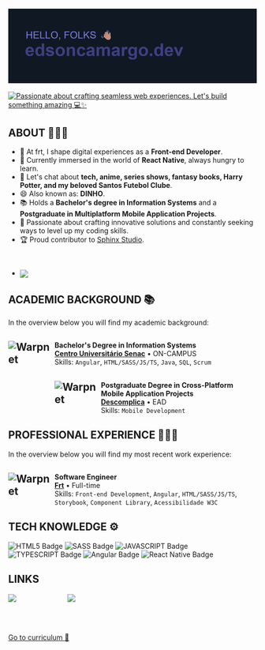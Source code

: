 ![Header](/Header.png)

[![Passionate about crafting seamless web experiences. Let's build something amazing 💻✨](https://readme-typing-svg.demolab.com?font=Fira+Code&duration=3000&pause=500&color=7A7DDE&random=false&width=435&lines=Passionate+about+crafting+seamless+;web+experiences.;Let's+build+something+amazing+%F0%9F%92%BB%E2%9C%A8)](https://git.io/typing-svg)

## ABOUT 🙋🏽‍♂️

- 🔭 At frt, I shape digital experiences as a **Front-end Developer**.
- 🌱 Currently immersed in the world of **React Native**, always hungry to learn.
- 💬 Let's chat about **tech, anime, series shows, fantasy books, Harry Potter, and my beloved Santos Futebol Clube**.
- 😄 Also known as: **DINHO**.
- 📚 Holds a **Bachelor's degree in Information Systems** and a **Postgraduate in Multiplatform Mobile Application Projects**.
- 🚀 Passionate about crafting innovative solutions and constantly seeking ways to level up my coding skills.
- 🏆 Proud contributor to [Sphinx Studio](https://sphinx.studio/).

<br/>

- <img width=500 align="center" src="https://github-readme-stats.vercel.app/api/wakatime?username=edsoncamargo&theme=github_dark&bg_color=101823&title_color=7A7DDE&hide_border=true&show_icons=true&card_width=320&custom_title=TIME%20CODING%20⌛" />

## ACADEMIC BACKGROUND 📚
In the overview below you will find my academic background:

## [<img align="left" height="94px" width="94px" alt="Warpnet" src="https://media.licdn.com/dms/image/D4D0BAQEu95fNy3hIDw/company-logo_200_200/0/1704197562391/senacsaopaulo_logo?e=1717632000&v=beta&t=_brcPHaaFtb_70ap6xZ5AkfOFekrWXH9txgNLkDC9BU"/>](https://www.sp.senac.br/)
**Bachelor's Degree in Information Systems** \
[**Centro Universitário Senac**](https://www.sp.senac.br/) • ON-CAMPUS  \
Skills: `Angular`, `HTML/SASS/JS/TS`, `Java`, `SQL`, `Scrum`

## [<img align="left" height="94px" width="94px" alt="Warpnet" src="https://media.licdn.com/dms/image/C4D0BAQH1QLryW1IEFQ/company-logo_200_200/0/1630552069493/faculdade_descomplica_logo?e=1717632000&v=beta&t=XePJgnb8mTs1-91_EC4hFKAjMWBWN4v19d71hhncS74"/>](https://descomplica.com.br/)
**Postgraduate Degree in Cross-Platform Mobile Application Projects** \
[**Descomplica**](https://descomplica.com.br/) • EAD \
Skills: `Mobile Development`

## PROFESSIONAL EXPERIENCE 🧑🏽‍💻
In the overview below you will find my most recent work experience:

## <img align="left" height="94px" width="94px" alt="Warpnet" src="https://media.licdn.com/dms/image/C4E0BAQEjjqdH7OFwuA/company-logo_200_200/0/1674593229655/frtdigital_logo?e=1717632000&v=beta&t=q1PqDIcnqAX5BUqZTeNiKLXTN5nq5FvW8mYpTo7eDGo"/>
**Software Engineer** \
[**Frt**](https://frt.digital/) • Full-time \
Skills: `Front-end Development`, `Angular`, `HTML/SASS/JS/TS`, 
<br/> `Storybook`, `Component Library`, `Acessibilidade W3C`

## TECH KNOWLEDGE ⚙️
![HTML5 Badge](https://img.shields.io/badge/HTML5-E34F26.svg?style=for-the-badge&logo=HTML5&logoColor=white)
![SASS Badge](https://img.shields.io/badge/Sass-CC6699.svg?style=for-the-badge&logo=Sass&logoColor=white)
![JAVASCRIPT Badge](https://img.shields.io/badge/JavaScript-F7DF1E.svg?style=for-the-badge&logo=JavaScript&logoColor=black)
![TYPESCRIPT Badge](https://img.shields.io/badge/TypeScript-3178C6.svg?style=for-the-badge&logo=TypeScript&logoColor=white)
![Angular Badge](https://img.shields.io/badge/Angular-E23237.svg?style=for-the-badge&logo=Angular&logoColor=white)
![React Native Badge](https://img.shields.io/badge/-react%20native-white?logo=react&logoColor=black&style=for-the-badge)

## LINKS
<a href="https://medium.com/@edsoncamargo.dev" style="color: transparent; text-decoration: none;">
  <img src="https://img.shields.io/badge/Medium-B23227.svg?style=for-the-badge&logo=Medium&logoColor=white" alt="Medium Badge">
</a>
<a href="https://www.youtube.com/channel/UC_59UYwr3TWGMwoANDEOY_Q" style="color: transparent; text-decoration: none;">
  <img src="https://img.shields.io/badge/Youtube-A23237.svg?style=for-the-badge&logo=Medium&logoColor=white" alt="Youtube Badge">
</a>

<br><br>

[Go to curriculum 📝](https://github.com/edsoncamargo/edsoncamargo/blob/main/Curriculum.jpg)
